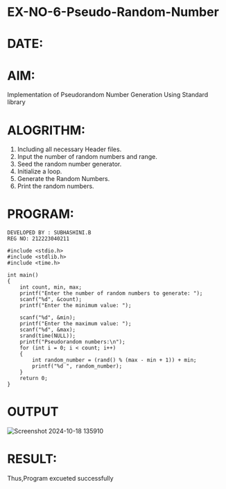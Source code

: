 # EX-NO-6-Pseudo-Random-Number  

# DATE:
# AIM: 
Implementation of Pseudorandom Number Generation Using Standard library
# ALOGRITHM:
1. Including all necessary Header files.    
2. Input the number of random numbers and range.  
3. Seed the random number generator.     
4. Initialize a loop.    
5. Generate the Random Numbers.   
6. Print the random numbers.   
# PROGRAM:
```
DEVELOPED BY : SUBHASHINI.B
REG NO: 212223040211

#include <stdio.h>
#include <stdlib.h>
#include <time.h>

int main() 
{
    int count, min, max;
    printf("Enter the number of random numbers to generate: ");
    scanf("%d", &count);
    printf("Enter the minimum value: ");
    
    scanf("%d", &min);
    printf("Enter the maximum value: ");
    scanf("%d", &max);
    srand(time(NULL));
    printf("Pseudorandom numbers:\n");   
    for (int i = 0; i < count; i++) 
    {
        int random_number = (rand() % (max - min + 1)) + min;
        printf("%d ", random_number);
    }
    return 0;
}
```
# OUTPUT
![Screenshot 2024-10-18 135910](https://github.com/user-attachments/assets/f6645da8-d40a-4f61-8bb9-fb0ede0d1cfb)
# RESULT:
 Thus,Program excueted successfully


